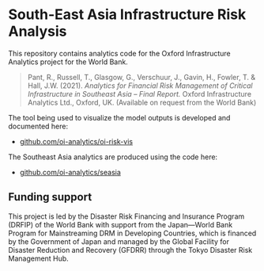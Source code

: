 # South-East Asia Infrastructure Risk Analysis

This repository contains analytics code for the Oxford Infrastructure Analytics
project for the World Bank.

> Pant, R., Russell, T., Glasgow, G., Verschuur, J., Gavin, H., Fowler,
  T. &amp; Hall, J.W. (2021). <em>Analytics for Financial Risk Management of
  Critical Infrastructure in Southeast Asia – Final Report.</em> Oxford
  Infrastructure Analytics Ltd., Oxford, UK. (Available on request from the
  World Bank)

The tool being used to visualize the model outputs is developed and
documented here:

- [github.com/oi-analytics/oi-risk-vis](https://github.com/oi-analytics/oi-risk-vis)

The Southeast Asia analytics are produced using the code here:

- [github.com/oi-analytics/seasia](https://github.com/oi-analytics/seasia)


## Funding support

This project is led by the Disaster Risk Financing and Insurance Program
(DRFIP) of the World Bank with support from the Japan&mdash;World Bank Program
for Mainstreaming DRM in Developing Countries, which is financed by the
Government of Japan and managed by the Global Facility for Disaster Reduction
and Recovery (GFDRR) through the Tokyo Disaster Risk Management Hub.
  

